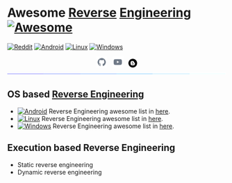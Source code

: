 # Awesome [Reverse](https://en.wikipedia.org/wiki/Static_program_analysis) [Engineering](https://en.wikipedia.org/wiki/Dynamic_program_analysis) [![Awesome](https://awesome.re/badge.svg)](https://awesome.re)
[![Reddit](https://img.shields.io/badge/Reddit-FF4500?style=for-the-badge&logo=reddit&logoColor=white)](https://www.reddit.com/r/ReverseEngineering/) [![Android](https://img.shields.io/badge/Android-3DDC84?style=for-the-badge&logo=android&logoColor=white)](https://github.com/cybersecurity-dev/awesome-android-reverse-engineering) [![Linux](https://img.shields.io/badge/Linux-FCC624?style=for-the-badge&logo=linux&logoColor=black)](https://github.com/cybersecurity-dev/awesome-linux-reverse-engineering) [![Windows](https://custom-icon-badges.demolab.com/badge/Windows-0078D6?style=for-the-badge&logo=windows11&logoColor=white)](https://github.com/cybersecurity-dev/awesome-windows-reverse-engineering)




<p align="center">
    <a href="https://github.com/cybersecurity-dev/"><img height="25" src="https://github.com/cybersecurity-dev/cybersecurity-dev/blob/main/assets/github.svg" alt="GitHub"></a>
    &nbsp;
    <a href="https://www.youtube.com/@CyberThreatDefence"><img height="25" src="https://github.com/cybersecurity-dev/cybersecurity-dev/blob/main/assets/youtube.svg" alt="YouTube"></a>
    &nbsp;
    <a href="https://cyberthreatdefence.com/my_awesome_lists"><img height="20" src="https://github.com/cybersecurity-dev/cybersecurity-dev/blob/main/assets/blog.svg" alt="My Awesome Lists"></a>
    <img src="https://github.com/cybersecurity-dev/cybersecurity-dev/blob/main/assets/bar.gif">
</p>

## OS based [Reverse Engineering](https://en.wikipedia.org/wiki/Reverse_engineering)
- [![Android](https://img.shields.io/badge/Android-3DDC84?logo=android&logoColor=white)](https://github.com/cybersecurity-dev/awesome-android-reverse-engineering) Reverse Engineering awesome list in [here](https://github.com/cybersecurity-dev/awesome-android-reverse-engineering).
- [![Linux](https://img.shields.io/badge/Linux-FCC624?logo=linux&logoColor=black)](https://github.com/cybersecurity-dev/awesome-linux-reverse-engineering) Reverse Engineering awesome list in [here](https://github.com/cybersecurity-dev/awesome-linux-reverse-engineering).
- [![Windows](https://custom-icon-badges.demolab.com/badge/Windows-0078D6?logo=windows11&logoColor=white)](https://github.com/cybersecurity-dev/awesome-windows-reverse-engineering) Reverse Engineering awesome list in [here](https://github.com/cybersecurity-dev/awesome-windows-reverse-engineering).

## Execution based Reverse Engineering
- Static reverse engineering
- Dynamic reverse engineering
